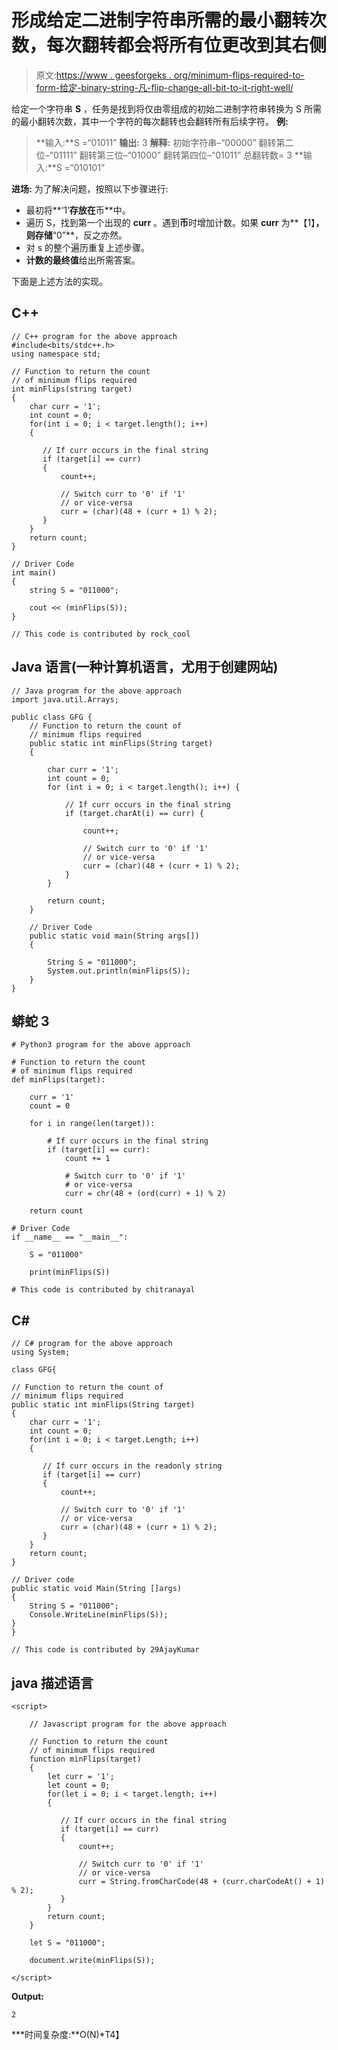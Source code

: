 # 形成给定二进制字符串所需的最小翻转次数，每次翻转都会将所有位更改到其右侧

> 原文:[https://www . geesforgeks . org/minimum-flips-required-to-form-给定-binary-string-凡-flip-change-all-bit-to-it-right-well/](https://www.geeksforgeeks.org/minimum-flips-required-to-form-given-binary-string-where-every-flip-changes-all-bits-to-its-right-as-well/)

给定一个字符串 **S** ，任务是找到将仅由零组成的初始二进制字符串转换为 S 所需的最小翻转次数，其中一个字符的每次翻转也会翻转所有后续字符。
**例:**

> **输入:**S =“01011”
> **输出:** 3
> **解释:**
> 初始字符串–“00000”
> 翻转第二位–“01111”
> 翻转第三位–“01000”
> 翻转第四位–“01011”
> 总翻转数= 3
> **输入:**S =“010101”

**进场:**
为了解决问题，按照以下步骤进行:

*   最初将**‘1’**存放在**币**中。
*   遍历 S，找到第一个出现的 **curr** 。遇到**币**时增加计数。如果 **curr** 为**【1】**，则存储**“0”**，反之亦然。
*   对 s 的整个遍历重复上述步骤。
*   **计数的最终值**给出所需答案。

下面是上述方法的实现。

## C++

```
// C++ program for the above approach
#include<bits/stdc++.h>
using namespace std;

// Function to return the count
// of minimum flips required
int minFlips(string target)
{
    char curr = '1';
    int count = 0;
    for(int i = 0; i < target.length(); i++)
    {

       // If curr occurs in the final string
       if (target[i] == curr)
       {
           count++;

           // Switch curr to '0' if '1'
           // or vice-versa
           curr = (char)(48 + (curr + 1) % 2);
       }
    }
    return count;
}

// Driver Code
int main()
{
    string S = "011000";

    cout << (minFlips(S));
}

// This code is contributed by rock_cool
```

## Java 语言(一种计算机语言，尤用于创建网站)

```
// Java program for the above approach
import java.util.Arrays;

public class GFG {
    // Function to return the count of
    // minimum flips required
    public static int minFlips(String target)
    {

        char curr = '1';
        int count = 0;
        for (int i = 0; i < target.length(); i++) {

            // If curr occurs in the final string
            if (target.charAt(i) == curr) {

                count++;

                // Switch curr to '0' if '1'
                // or vice-versa
                curr = (char)(48 + (curr + 1) % 2);
            }
        }

        return count;
    }

    // Driver Code
    public static void main(String args[])
    {

        String S = "011000";
        System.out.println(minFlips(S));
    }
}
```

## 蟒蛇 3

```
# Python3 program for the above approach

# Function to return the count
# of minimum flips required
def minFlips(target):

    curr = '1'
    count = 0

    for i in range(len(target)):

        # If curr occurs in the final string
        if (target[i] == curr):
            count += 1

            # Switch curr to '0' if '1'
            # or vice-versa
            curr = chr(48 + (ord(curr) + 1) % 2)

    return count

# Driver Code
if __name__ == "__main__":

    S = "011000"

    print(minFlips(S))

# This code is contributed by chitranayal
```

## C#

```
// C# program for the above approach
using System;

class GFG{

// Function to return the count of
// minimum flips required
public static int minFlips(String target)
{
    char curr = '1';
    int count = 0;
    for(int i = 0; i < target.Length; i++)
    {

       // If curr occurs in the readonly string
       if (target[i] == curr)
       {
           count++;

           // Switch curr to '0' if '1'
           // or vice-versa
           curr = (char)(48 + (curr + 1) % 2);
       }
    }
    return count;
}

// Driver code
public static void Main(String []args)
{
    String S = "011000";
    Console.WriteLine(minFlips(S));
}
}

// This code is contributed by 29AjayKumar
```

## java 描述语言

```
<script>

    // Javascript program for the above approach

    // Function to return the count
    // of minimum flips required
    function minFlips(target)
    {
        let curr = '1';
        let count = 0;
        for(let i = 0; i < target.length; i++)
        {

           // If curr occurs in the final string
           if (target[i] == curr)
           {
               count++;

               // Switch curr to '0' if '1'
               // or vice-versa
               curr = String.fromCharCode(48 + (curr.charCodeAt() + 1) % 2);
           }
        }
        return count;
    }

    let S = "011000";

    document.write(minFlips(S));

</script>
```

**Output:** 

```
2
```

***时间复杂度:**O(N)*T4】